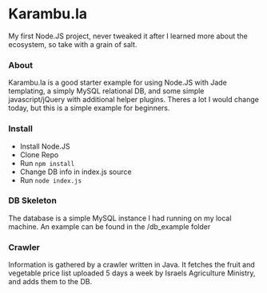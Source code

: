 Karambu.la
=========

My first Node.JS project, never tweaked it after I learned more about the ecosystem, so take with a grain of salt.

### About
Karambu.la is a good starter example for using Node.JS with Jade templating, a simply MySQL relational DB, and some simple javascript/jQuery with additional helper plugins.
Theres a lot I would change today, but this is a simple example for beginners.

### Install
* Install Node.JS
* Clone Repo
* Run `npm install`
* Change DB info in index.js source
* Run `node index.js`

### DB Skeleton
The database is a simple MySQL instance I had running on my local machine.
An example can be found in the /db_example folder

### Crawler
Information is gathered by a crawler written in Java. It fetches the fruit and vegetable price list uploaded 5 days a week by Israels Agriculture Ministry, and adds them to the DB.